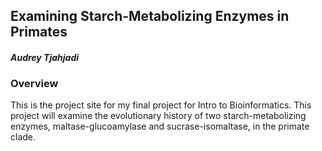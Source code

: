 ## Examining Starch-Metabolizing Enzymes in Primates
#### *Audrey Tjahjadi*

### Overview
This is the project site for my final project for Intro to Bioinformatics. This project will examine the evolutionary history of two starch-metabolizing enzymes, maltase-glucoamylase and sucrase-isomaltase, in the primate clade. 
